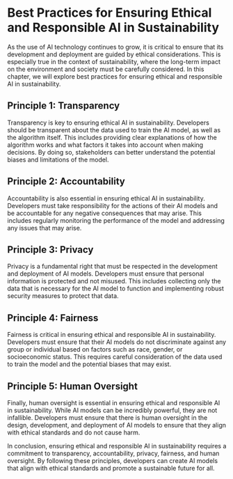 Best Practices for Ensuring Ethical and Responsible AI in Sustainability
================================================================================================

As the use of AI technology continues to grow, it is critical to ensure that its development and deployment are guided by ethical considerations. This is especially true in the context of sustainability, where the long-term impact on the environment and society must be carefully considered. In this chapter, we will explore best practices for ensuring ethical and responsible AI in sustainability.

Principle 1: Transparency
-------------------------

Transparency is key to ensuring ethical AI in sustainability. Developers should be transparent about the data used to train the AI model, as well as the algorithm itself. This includes providing clear explanations of how the algorithm works and what factors it takes into account when making decisions. By doing so, stakeholders can better understand the potential biases and limitations of the model.

Principle 2: Accountability
---------------------------

Accountability is also essential in ensuring ethical AI in sustainability. Developers must take responsibility for the actions of their AI models and be accountable for any negative consequences that may arise. This includes regularly monitoring the performance of the model and addressing any issues that may arise.

Principle 3: Privacy
--------------------

Privacy is a fundamental right that must be respected in the development and deployment of AI models. Developers must ensure that personal information is protected and not misused. This includes collecting only the data that is necessary for the AI model to function and implementing robust security measures to protect that data.

Principle 4: Fairness
---------------------

Fairness is critical in ensuring ethical and responsible AI in sustainability. Developers must ensure that their AI models do not discriminate against any group or individual based on factors such as race, gender, or socioeconomic status. This requires careful consideration of the data used to train the model and the potential biases that may exist.

Principle 5: Human Oversight
----------------------------

Finally, human oversight is essential in ensuring ethical and responsible AI in sustainability. While AI models can be incredibly powerful, they are not infallible. Developers must ensure that there is human oversight in the design, development, and deployment of AI models to ensure that they align with ethical standards and do not cause harm.

In conclusion, ensuring ethical and responsible AI in sustainability requires a commitment to transparency, accountability, privacy, fairness, and human oversight. By following these principles, developers can create AI models that align with ethical standards and promote a sustainable future for all.
